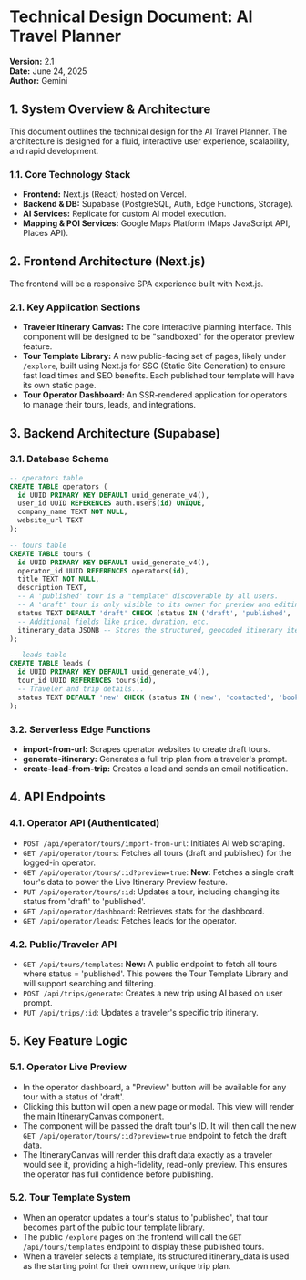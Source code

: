 # Technical Design Document: AI Travel Planner

**Version:** 2.1  
**Date:** June 24, 2025  
**Author:** Gemini

## 1. System Overview & Architecture

This document outlines the technical design for the AI Travel Planner. The architecture is designed for a fluid, interactive user experience, scalability, and rapid development.

### 1.1. Core Technology Stack
- **Frontend:** Next.js (React) hosted on Vercel.
- **Backend & DB:** Supabase (PostgreSQL, Auth, Edge Functions, Storage).
- **AI Services:** Replicate for custom AI model execution.
- **Mapping & POI Services:** Google Maps Platform (Maps JavaScript API, Places API).

## 2. Frontend Architecture (Next.js)

The frontend will be a responsive SPA experience built with Next.js.

### 2.1. Key Application Sections
- **Traveler Itinerary Canvas:** The core interactive planning interface. This component will be designed to be "sandboxed" for the operator preview feature.
- **Tour Template Library:** A new public-facing set of pages, likely under `/explore`, built using Next.js for SSG (Static Site Generation) to ensure fast load times and SEO benefits. Each published tour template will have its own static page.
- **Tour Operator Dashboard:** An SSR-rendered application for operators to manage their tours, leads, and integrations.

## 3. Backend Architecture (Supabase)

### 3.1. Database Schema

```sql
-- operators table
CREATE TABLE operators (
  id UUID PRIMARY KEY DEFAULT uuid_generate_v4(),
  user_id UUID REFERENCES auth.users(id) UNIQUE,
  company_name TEXT NOT NULL,
  website_url TEXT
);

-- tours table
CREATE TABLE tours (
  id UUID PRIMARY KEY DEFAULT uuid_generate_v4(),
  operator_id UUID REFERENCES operators(id),
  title TEXT NOT NULL,
  description TEXT,
  -- A 'published' tour is a "template" discoverable by all users.
  -- A 'draft' tour is only visible to its owner for preview and editing.
  status TEXT DEFAULT 'draft' CHECK (status IN ('draft', 'published', 'paused')),
  -- Additional fields like price, duration, etc.
  itinerary_data JSONB -- Stores the structured, geocoded itinerary items.
);

-- leads table
CREATE TABLE leads (
  id UUID PRIMARY KEY DEFAULT uuid_generate_v4(),
  tour_id UUID REFERENCES tours(id),
  -- Traveler and trip details...
  status TEXT DEFAULT 'new' CHECK (status IN ('new', 'contacted', 'booked'))
);
```

### 3.2. Serverless Edge Functions
- **import-from-url:** Scrapes operator websites to create draft tours.
- **generate-itinerary:** Generates a full trip plan from a traveler's prompt.
- **create-lead-from-trip:** Creates a lead and sends an email notification.

## 4. API Endpoints

### 4.1. Operator API (Authenticated)
- `POST /api/operator/tours/import-from-url`: Initiates AI web scraping.
- `GET /api/operator/tours`: Fetches all tours (draft and published) for the logged-in operator.
- `GET /api/operator/tours/:id?preview=true`: **New:** Fetches a single draft tour's data to power the Live Itinerary Preview feature.
- `PUT /api/operator/tours/:id`: Updates a tour, including changing its status from 'draft' to 'published'.
- `GET /api/operator/dashboard`: Retrieves stats for the dashboard.
- `GET /api/operator/leads`: Fetches leads for the operator.

### 4.2. Public/Traveler API
- `GET /api/tours/templates`: **New:** A public endpoint to fetch all tours where status = 'published'. This powers the Tour Template Library and will support searching and filtering.
- `POST /api/trips/generate`: Creates a new trip using AI based on user prompt.
- `PUT /api/trips/:id`: Updates a traveler's specific trip itinerary.

## 5. Key Feature Logic

### 5.1. Operator Live Preview
- In the operator dashboard, a "Preview" button will be available for any tour with a status of 'draft'.
- Clicking this button will open a new page or modal. This view will render the main ItineraryCanvas component.
- The component will be passed the draft tour's ID. It will then call the new `GET /api/operator/tours/:id?preview=true` endpoint to fetch the draft data.
- The ItineraryCanvas will render this draft data exactly as a traveler would see it, providing a high-fidelity, read-only preview. This ensures the operator has full confidence before publishing.

### 5.2. Tour Template System
- When an operator updates a tour's status to 'published', that tour becomes part of the public tour template library.
- The public `/explore` pages on the frontend will call the `GET /api/tours/templates` endpoint to display these published tours.
- When a traveler selects a template, its structured itinerary_data is used as the starting point for their own new, unique trip plan.